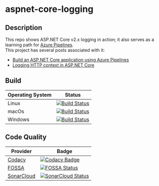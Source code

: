 # aspnet-core-logging

## Description

This repo shows ASP.NET Core v2.x logging in action; it also serves as a learning path for [Azure Pipelines](https://azure.microsoft.com/en-us/services/devops/pipelines/).  
This project has several posts associated with it:

- [Build an ASP.NET Core application using Azure Pipelines](https://crossprogramming.com/2019/03/17/build-asp-net-core-app-using-azure-pipelines.html)
- [Logging HTTP context in ASP.NET Core](https://crossprogramming.com/2018/12/27/logging-http-context-in-asp-net-core.html)

## Build

| Operating System | Status |
| ---------------- | ------ |
| Linux            | [![Build Status](https://satrapu.visualstudio.com/aspnet-core-logging/_apis/build/status/build-any-commit?branchName=master&jobName=Build%20on%20Linux)](https://satrapu.visualstudio.com/aspnet-core-logging/_build/latest?definitionId=2&branchName=master) |
| macOs            | [![Build Status](https://satrapu.visualstudio.com/aspnet-core-logging/_apis/build/status/build-any-commit?branchName=master&jobName=Build%20on%20macOS)](https://satrapu.visualstudio.com/aspnet-core-logging/_build/latest?definitionId=2&branchName=master) |
| Windows          | [![Build Status](https://satrapu.visualstudio.com/aspnet-core-logging/_apis/build/status/build-any-commit?branchName=master&jobName=Build%20on%20Windows)](https://satrapu.visualstudio.com/aspnet-core-logging/_build/latest?definitionId=2&branchName=master) |

## Code Quality

| Provider                                  | Badge |
| ----------------------------------------- | ----- |
| [Codacy](https://www.codacy.com/)         | [![Codacy Badge](https://api.codacy.com/project/badge/Grade/001d9d7bbf43459aae186c7d8cd49858)](https://www.codacy.com/app/satrapu/aspnet-core-logging)                                                                                                       |
| [FOSSA](https://fossa.com/)               | [![FOSSA Status](https://app.fossa.io/api/projects/git%2Bgithub.com%2Fsatrapu%2Faspnet-core-logging.svg?type=shield)](https://app.fossa.io/projects/git%2Bgithub.com%2Fsatrapu%2Faspnet-core-logging?ref=badge_shield) |
| [SonarCloud](https://sonarcloud.io/about) | [![SonarCloud Status](https://sonarcloud.io/api/project_badges/measure?project=aspnet-core-logging&metric=alert_status)](https://sonarcloud.io/dashboard?id=aspnet-core-logging)                                                                             |
